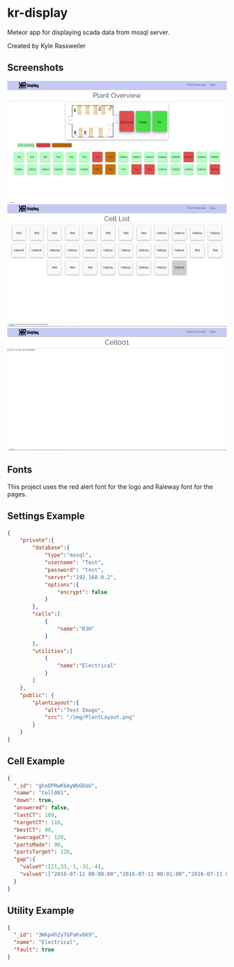 # kr-display
Meteor app for displaying scada data from mssql server.

Created by Kyle Rassweiler

## Screenshots
![Screen001](public/Docs/Sample001.png)
![Screen002](public/Docs/Sample002.png)
![Screen003](public/Docs/Sample003.png)

## Fonts
This project uses the red alert font for the logo and Raleway font for the pages.

## Settings Example
```json
{
	"private":{
		"database":{
			"type":"mssql",
			"username": "Test",
			"password": "test",
			"server":"192.168.0.2",
			"options":{
				"encrypt": false
			}
		},
		"cells":[
			{
				"name":"R3H"
			}
		],
		"utilities":[
			{
				"name":"Electrical"
			}
		]
	},
	"public": {
		"plantLayout":{
			"alt":"Test Image",
			"src": "/img/PlantLayout.png"
		}
	}
}
```

## Cell Example
```json
{
  "_id": "ghnDPRwKbAyWbGbbG",
  "name": "Cell001",
  "down": true,
  "answered": false,
  "lastCT": 100,
  "targetCT": 110,
  "bestCT": 90,
  "averageCT": 120,
  "partsMade": 90,
  "partsTarget": 120,
  "gap":{
    "valueY":[21,33,-1,-32,-4],
    "valueX":["2016-07-11 00:00:00","2016-07-11 00:01:00","2016-07-11 00:02:00","2016-07-11 00:03:00","2016-07-11 00:04:00"]
  }
}
```

## Utility Example
```json
{
  "_id": "3Wkp4h2yTGPaKv6K9",
  "name": "Electrical",
  "fault": true
}
```